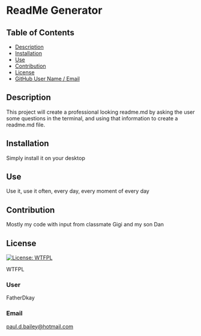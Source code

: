 # ReadMe Generator
## Table of Contents
* [Description](#description)
* [Installation](#installation)
* [Use](#use)
* [Contribution](#contribution)
* [License](#license)
* [GitHub User Name / Email](#user)

## Description
This project will create a professional looking readme.md by asking the user some questions in the terminal, and using that information to create a readme.md file.

## Installation
Simply install it on your desktop

## Use
Use it, use it often, every day, every moment of every day

## Contribution
Mostly my code with input from classmate Gigi and my son Dan

## License
[![License: WTFPL](https://img.shields.io/badge/License-WTFPL-brightgreen.svg)](http://www.wtfpl.net/about/)

WTFPL

### User
FatherDkay

### Email
paul.d.bailey@hotmail.com
